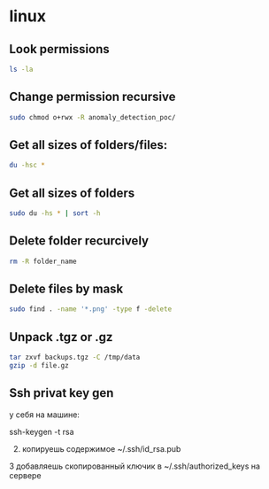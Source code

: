 # linux

## **Look permissions**

```bash
ls -la
```

## **Change permission recursive**

```bash
sudo chmod o+rwx -R anomaly_detection_poc/
```

## **Get all sizes of folders/files:**

```bash
du -hsc *
```

## **Get all sizes of folders**

```bash
sudo du -hs * | sort -h
```

## **Delete folder recurcively**

```bash
rm -R folder_name
```

## **Delete files by mask**

```bash
sudo find . -name '*.png' -type f -delete
```

## **Unpack .tgz or .gz**

```bash
tar zxvf backups.tgz -C /tmp/data
gzip -d file.gz
```

## **Ssh privat key gen**

у себя на машине:

ssh-keygen -t rsa

2. копируешь
содержимое ~/.ssh/id_rsa.pub

3 добавляешь
скопированный ключик в ~/.ssh/authorized_keys на сервере
